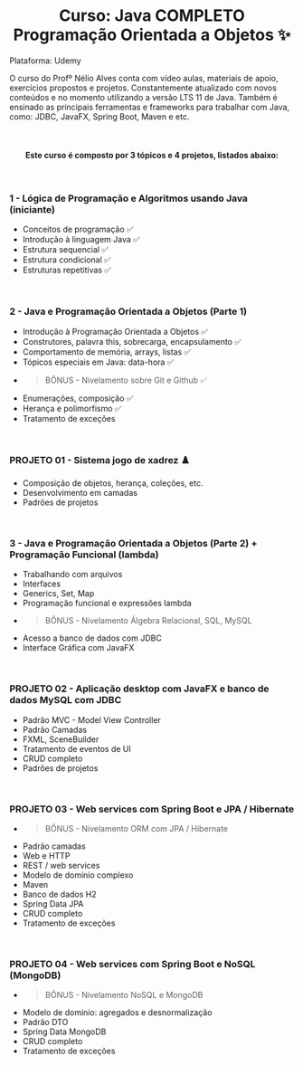 <h1 align=center> Curso: Java COMPLETO Programação Orientada a Objetos ✨ </h1>


Plataforma: Udemy

O curso do Profº Nélio Alves conta com vídeo aulas, materiais de apoio, exercícios propostos e projetos. Constantemente atualizado com novos conteúdos e no momento utilizando a versão LTS 11 de Java. Também é ensinado as principais ferramentas e frameworks para trabalhar com Java, como: JDBC, JavaFX, Spring Boot, Maven e etc.

<br>
<h4 align=center> Este curso é composto por 3 tópicos e 4 projetos, listados abaixo: </h4>
<br>
<h3> 1 - Lógica de Programação e Algoritmos usando Java (iniciante) </h3>

  - Conceitos de programação ✅
  - Introdução à linguagem Java ✅
  - Estrutura sequencial ✅
  - Estrutura condicional ✅
  - Estruturas repetitivas ✅
  
<br>

<h3> 2 - Java e Programação Orientada a Objetos (Parte 1) </h3>

  - Introdução à Programação Orientada a Objetos ✅
  - Construtores, palavra this, sobrecarga, encapsulamento ✅
  - Comportamento de memória, arrays, listas ✅
  - Tópicos especiais em Java: data-hora ✅
  - >BÔNUS - Nivelamento sobre Git e Github ✅
  - Enumerações, composição ✅
  - Herança e polimorfismo ✅
  - Tratamento de exceções 

<br>

<h3> PROJETO 01 - Sistema jogo de xadrez ♟️ </h3>

  - Composição de objetos, herança, coleções, etc.
  - Desenvolvimento em camadas
  - Padrões de projetos
  
<br>

<h3> 3 - Java e Programação Orientada a Objetos (Parte 2) + Programação Funcional (lambda) </h3>

  - Trabalhando com arquivos
  - Interfaces
  - Generics, Set, Map
  - Programação funcional e expressões lambda
  - >BÔNUS - Nivelamento Álgebra Relacional, SQL, MySQL
  - Acesso a banco de dados com JDBC
  - Interface Gráfica com JavaFX

<br>

<h3> PROJETO 02 - Aplicação desktop com JavaFX e banco de dados MySQL com JDBC </h3>

  - Padrão MVC - Model View Controller
  - Padrão Camadas
  - FXML, SceneBuilder
  - Tratamento de eventos de UI
  - CRUD completo
  - Padrões de projetos

<br>

<h3> PROJETO 03 - Web services com Spring Boot e JPA / Hibernate </h3>

  - >BÔNUS - Nivelamento ORM com JPA / Hibernate
  - Padrão camadas
  - Web e HTTP
  - REST / web services
  - Modelo de domínio complexo
  - Maven
  - Banco de dados H2
  - Spring Data JPA
  - CRUD completo
  - Tratamento de exceções

<br>

<h3> PROJETO 04 - Web services com Spring Boot e NoSQL (MongoDB) </h3>

  - >BÔNUS - Nivelamento NoSQL e MongoDB
  - Modelo de domínio: agregados e desnormalização
  - Padrão DTO
  - Spring Data MongoDB
  - CRUD completo
  - Tratamento de exceções
